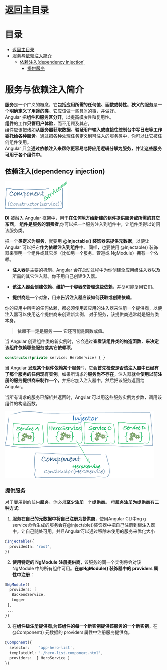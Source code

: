 # [返回主目录](Readme.md)

# 目录 <!-- omit in toc --> 
- [返回主目录](#返回主目录)
- [服务与依赖注入简介](#服务与依赖注入简介)
  - [依赖注入(dependency injection)](#依赖注入dependency-injection)
    - [提供服务](#提供服务)


# 服务与依赖注入简介
**服务**是一个广义的概念，它**包括应用所需的任何值、函数或特性**。**狭义的服务**是一个**明确定义了用途的类**。它应该做一些具体的事，并做好。  
Angular 把**组件和服务区分开**，以提高模块性和复用性。   
**组件**的工作**只管用户体验**，而不用顾及其它。  
组件应该把诸如**从服务器获取数据、验证用户输入或直接往控制台中写日志等工作委托给各种服务**。通过把各种处理任务定义到可注入的服务类中，你可以让它被任何组件使用。   
Angular 只会**通过依赖注入来帮你更容易地将应用逻辑分解为服务，并让这些服务可用于各个组件中**。  

## 依赖注入(dependency injection)
![image](images/01.04-架构-服务与依赖注入简介/dependency-injection.png)

**DI** 被融入 Angular 框架中，用于**在任何地方给新建的组件提供服务或所需的其它东西**。 
**组件是服务的消费者**,你可以把一个服务注入到组件中，让组件类得以访问该服务类。

把一个**类定义为服务**，就要用 **@Injectable() 装饰器来提供元数据**，以便让 Angular 可以把它**作为依赖注入到组件**中。 同样，也要使用 @Injectable() 装饰器来表明一个组件或其它类（比如另一个服务、管道或 NgModule）拥有一个依赖。

- **注入器**是主要的机制。Angular 会在启动过程中为你创建全应用级注入器以及所需的其它注入器。你不用自己创建注入器。

- **该注入器会创建依赖、维护一个容器来管理这些依赖**，并尽可能复用它们。

- **提供商**是一个对象，用来**告诉注入器应该如何获取或创建依赖**。  

你的应用中所需的任何依赖，都必须使用该应用的注入器来注册一个提供商，以便注入器可以使用这个提供商来创建新实例。 对于服务，该提供商通常就是服务类本身。  

>**依赖不一定是服务 —— 它还可能是函数或值。**

当 Angular 创建组件类的新实例时，它会通过**查看该组件类的构造函数**，**来决定该组件依赖哪些服务或其它依赖项**。 

```ts
constructor(private service: HeroService) { }
```
当 Angular **发现某个组件依赖某个服务**时，它会**首先检查是否该注入器中已经有了那个服务的任何现有实例**。如果所请求的**服务尚不存在**，注入器就会**使用以前注册的服务提供商来制作一个**，并把它加入注入器中，然后把该服务返回给 Angular。

当所有请求的服务已解析并返回时，Angular 可以用这些服务实例为参数，调用该组件的构造函数。

![image](images/01.04-架构-服务与依赖注入简介/injector-injects.png)

### 提供服务
对于要用到的任何**服务**，你必须**至少注册一个提供商**。
将**服务注册为提供商有三种方式:**
1. **服务在自己的元数据中将自己注册为提供商**，使用Angular CLI中ng g service命令生成的服务会在@injectable()装饰器中把自己注册到根注入器中。让自己随处可用，并且Angular可以通过移除未使用的服务来优化大小

```ts
@Injectable({
  providedIn: 'root',
})
```

2. **使用特定的 NgModule 注册提供商**，该服务的同一个实例将会对该 NgModule 中的所有组件可用。**在@NgModule() 装饰器中的 providers 属性中注册**：

```ts
@NgModule({
  providers: [
   BackendService,
   Logger
 ],
 ...
})
```
3. 在**组件级注册提供商**,**为该组件的每一个新实例提供该服务的一个新实例**。在 @Component() 元数据的 providers 属性中注册服务提供商。

```ts
@Component({
  selector:    'app-hero-list',
  templateUrl: './hero-list.component.html',
  providers:  [ HeroService ]
})
```

